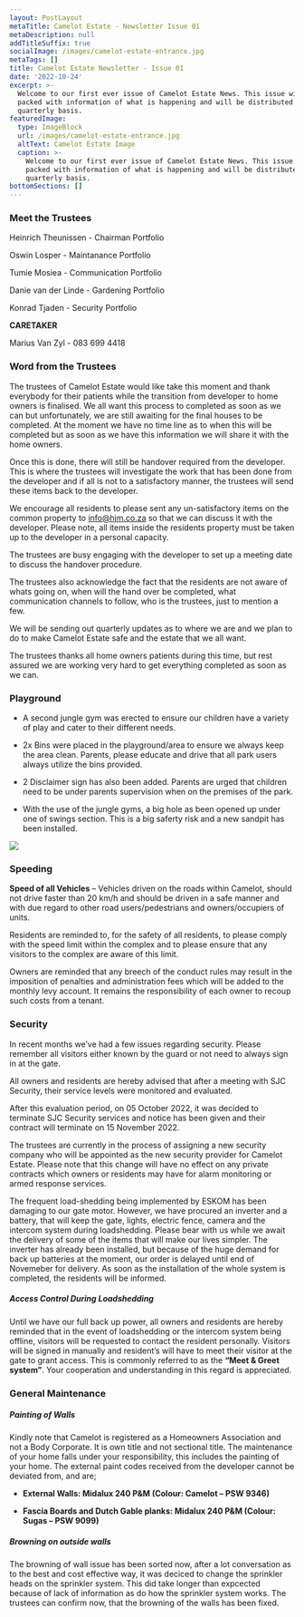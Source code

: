 ```yaml
---
layout: PostLayout
metaTitle: Camelot Estate - Newsletter Issue 01
metaDescription: null
addTitleSuffix: true
socialImage: /images/camelot-estate-entrance.jpg
metaTags: []
title: Camelot Estate Newsletter - Issue 01
date: '2022-10-24'
excerpt: >-
  Welcome to our first ever issue of Camelot Estate News. This issue will be
  packed with information of what is happening and will be distributed on a
  quarterly basis.
featuredImage:
  type: ImageBlock
  url: /images/camelot-estate-entrance.jpg
  altText: Camelot Estate Image
  caption: >-
    Welcome to our first ever issue of Camelot Estate News. This issue will be
    packed with information of what is happening and will be distributed on a
    quarterly basis.
bottomSections: []
---
```

### **Meet the Trustees**

Heinrich Theunissen - Chairman Portfolio

Oswin Losper - Maintanance Portfolio

Tumie Mosiea - Communication Portfolio

Danie van der Linde - Gardening Portfolio

Konrad Tjaden - Security Portfolio

**CARETAKER**

Marius Van Zyl - 083 699 4418

### **Word from the Trustees**

The trustees of Camelot Estate would like take this moment and thank everybody for their patients while the transition from developer to home owners is finalised. We all want this process to completed as soon as we can but unfortunately, we are still awaiting for the final houses to be completed. At the moment we have no time line as to when this will be completed but as soon as we have this information we will share it with the home owners.

Once this is done, there will still be handover required from the developer. This is where the trustees will investigate the work that has been done from the developer and if all is not to a satisfactory manner, the trustees will send these items back to the developer.

We encourage all residents to please sent any un-satisfactory items on the common property to info@hjm.co.za so that we can discuss it with the developer. Please note, all items inside the residents property must be taken up to the developer in a personal capacity.

The trustees are busy engaging with the developer to set up a meeting date to discuss the handover procedure.

The trustees also acknowledge the fact that the residents are not aware of whats going on, when will the hand over be completed, what communication channels to follow, who is the trustees, just to mention a few.

We will be sending out quarterly updates as to where we are and we plan to do to make Camelot Estate safe and the estate that we all want.

The trustees thanks all home owners patients during this time, but rest assured we are working very hard to get everything completed as soon as we can.

### **Playground**

*   A second jungle gym was erected to ensure our children have a variety of play and cater to their different needs.

<!---->

*   2x Bins were placed in the playground/area to ensure we always keep the area clean. Parents, please educate and drive that all park users always utilize the bins provided.

<!---->

*   2 Disclaimer sign has also been added. Parents are urged that children need to be under parents supervision when on the premises of the park.

<!---->

*   With the use of the jungle gyms, a big hole as been opened up under one of swings section. This is a big saferty risk and a new sandpit has been installed.

![](/images/park%20newsleter-075c81ab.jpg)

### **Speeding**

**Speed of all Vehicles** – Vehicles driven on the roads within Camelot, should not drive faster than 20 km/h and should be driven in a safe manner and with due regard to other road users/pedestrians and owners/occupiers of units.

Residents are reminded to, for the safety of all residents, to please comply with the speed limit within the complex and to please ensure that any visitors to the complex are aware of this limit.

Owners are reminded that any breech of the conduct rules may result in the imposition of penalties and administration fees which will be added to the monthly levy account. It remains the responsibility of each owner to recoup such costs from a tenant.

### **Security**

In recent months we’ve had a few issues regarding security. Please remember all visitors either known by the guard or not need to always sign in at the gate.

All owners and residents are hereby advised that after a meeting with SJC Security, their service levels were monitored and evaluated.

After this evaluation period, on 05 October 2022, it was decided to terminate SJC Security services and notice has been given and their contract will terminate on 15 November 2022.

The trustees are currently in the process of assigning a new security company  who will be appointed as the new security provider for Camelot Estate. Please note that this change will have no effect on any private contracts which owners or residents may have for alarm monitoring or armed response services.

The frequent load-shedding being implemented by ESKOM  has been damaging to our gate motor. However, we have procured an inverter and a battery, that will keep the gate, lights, electric fence, camera and the intercom system during loadshedding. Please bear with us while we await the delivery of some of the items that will make our lives simpler. The inverter has already been installed, but because of the huge demand for back up batteries at the moment, our order is delayed until end of Novemeber for delivery. As soon as the installation of the whole system is completed, the residents will be informed.

##### **Access Control During Loadshedding**

Until we have our full back up power, all owners and residents are hereby reminded that in the event of loadshedding or the intercomsystem being offline, visitors will be requested to contact the resident personally. Visitors willbe signed in manually and resident’s will have to meet their visitor at the gate to grant access.This is commonly referred to as the **“Meet & Greet system”**.Your cooperation and understanding in this regard is appreciated.

### **General Maintenance**

##### **Painting of Walls**

Kindly note that Camelot is registered as a Homeowners Association and not a Body Corporate. It is own title and not sectional title. The maintenance of your home falls under your responsibility, this includes the painting of your home. The external paint codes received from the developer cannot be deviated from, and are;

*   **External Walls: Midalux 240 P\&M (Colour: Camelot – PSW 9346)**

*   **Fascia Boards and Dutch Gable planks: Midalux 240 P\&M (Colour: Sugas – PSW 9099)**

##### **Browning on outside walls**

The browning of wall issue has been sorted now, after a lot conversation as to the best and cost effective way, it was deciced to change the sprinkler heads on the sprinkler system. This did take longer than expcected because of lack of information as do how the sprinkler system works. The trustees can confirm now, that the browning of the walls has been fixed.
